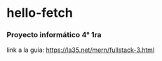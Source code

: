 # hello-fetch

### Proyecto informático 4° 1ra
link a la guía: https://la35.net/mern/fullstack-3.html
